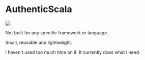 # AuthenticScala

[![](https://jitpack.io/v/jarlah/AuthenticScala.svg)](https://jitpack.io/#jarlah/AuthenticScala)

Not built for any specific framework or language.

Small, reusable and lightweight.

I haven't used too much time on it. It currently does what i need. 
